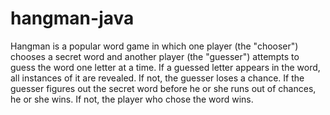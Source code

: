 # hangman-java
Hangman is a popular word game in which one player (the "chooser") chooses a secret word and another player (the "guesser") attempts to guess the word one letter at a time. If a guessed letter appears in the word, all instances of it are revealed. If not, the guesser loses a chance. If the guesser figures out the secret word before he or she runs out of chances, he or she wins. If not, the player who chose the word wins. 
